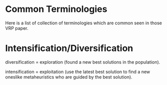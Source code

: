 # Common Terminologies

Here is a list of collection of terminologies which are common seen in those VRP paper.

# Intensification/Diversification

diversification = exploration (found a new  best solutions in the population).

intensification = exploitation (use the latest best solution to find a new oneslike metaheuristics who are guided by the best solution).

